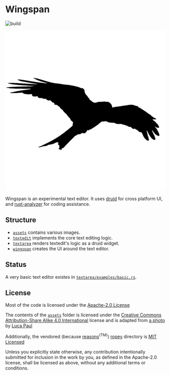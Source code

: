 # Wingspan
![build](https://github.com/aDotInTheVoid/Wingspan/workflows/build/badge.svg)

![](./assets/Logo.png)

Wingspan is an experimental text editor.
It uses [druid](https://github.com/xi-editor/druid) for cross platform UI, and 
[rust-analyzer](https://github.com/rust-analyzer/rust-analyzer) for coding assistance.

## Structure

- [`assets`](./assets) contains various images.
- [`textedit`](./textedit) implements the core text editing logic. 
- [`textarea`](./textarea) renders textedit's logic as a druid widget.
- [`wingspan`](./wingspan) creates the UI around the text editor.


## Status

A very basic text editor existes in [`textarea/examples/basic.rs`](textarea/examples/basic.rs). 

## License

Most of the code is licensed under the [Apache-2.0 License](./LICENSE)

The contents of the [`assets`](./assets) folder is licensed under the 
[Creative Commons Attribution-Share Alike 4.0 International](https://creativecommons.org/licenses/by-sa/4.0/?) 
license and is adapted from 
[a photo](https://commons.wikimedia.org/wiki/File:Photo-of-flying-bird-3922221.jpg)
by [Luca Paul](https://www.instagram.com/neverendinghorizon/)

Additionally, the vendored (because [reasons](https://github.com/cessen/ropey/pull/32#issuecomment-660932402)<sup>(TM)</sup>) [ropey](./ropey) directory is [MIT Licensed](https://github.com/cessen/ropey/blob/master/LICENSE.md)

Unless you explicitly state otherwise, any contribution intentionally submitted
for inclusion in the work by you, as defined in the Apache-2.0 license, shall be
licensed as above, without any additional terms or conditions.
